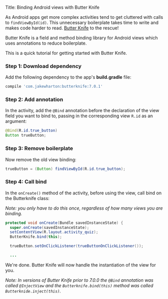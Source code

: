 Title: Binding Android views with Butter Knife

As Android apps get more complex activities tend to get cluttered with calls to `findViewById(id)`. This unnecessary boilerplate takes time to write and makes code harder to read. [Butter Knife](https://github.com/JakeWharton/butterknife) to the rescue!

Butter Knife is a field and method binding library for Android views which uses annotations to reduce boilerplate.

<!--more-->

This is a quick tutorial for getting started with Butter Knife.

### Step 1: Download dependency
Add the following dependency to the app's **build.gradle** file:

```groovy
compile 'com.jakewharton:butterknife:7.0.1'
```

### Step 2: Add annotation
In the activity, add the `@Bind` annotation before the declaration of the view field you want to bind to, passing in the corresponding view `R.id` as an argument:

```java
@Bind(R.id.true_button)
Button trueButton;
```

### Step 3: Remove boilerplate
Now remove the old view binding:

```java
trueButton = (Button) findViewById(R.id.true_button);
```


### Step 4: Call bind
In the `onCreate()` method of the activity, before using the view, call bind on the Butterknife class:

*Note: you only have to do this once, regardless of how many views you are binding.*

```java
protected void onCreate(Bundle savedInstanceState) {
  super.onCreate(savedInstanceState);
  setContentView(R.layout.activity_quiz);
  ButterKnife.bind(this);

  trueButton.setOnClickListener(trueButtonOnClickListener());

  ...
```

We're done. Butter Knife will now handle the instantiation of the view for you.

*Note: In versions of Butter Knife prior to 7.0.0 the `@Bind` annotation was called `@InjectView` and the `Butterknife.bind(this)` method was called `Butterknide.inject(this)`.*
